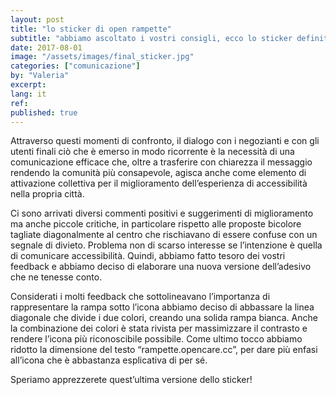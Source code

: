 ```yaml
---
layout: post
title: "lo sticker di open rampette"
subtitle: "abbiamo ascoltato i vostri consigli, ecco lo sticker definitivo"
date: 2017-08-01
image: "/assets/images/final_sticker.jpg"
categories: ["comunicazione"]
by: "Valeria"
excerpt:
lang: it
ref:
published: true
---
```


Attraverso questi momenti di confronto, il dialogo con i negozianti e con gli utenti finali ciò che è emerso in modo ricorrente è la necessità di una comunicazione efficace che, oltre a  trasferire con chiarezza  il messaggio rendendo la comunità più consapevole, agisca anche come elemento di attivazione collettiva per il miglioramento dell’esperienza di accessibilità nella propria città.

Ci sono arrivati diversi commenti positivi e suggerimenti di miglioramento ma anche piccole critiche, in particolare rispetto alle proposte bicolore tagliate diagonalmente al centro che rischiavano di essere confuse con un segnale di divieto. Problema non di scarso interesse se l’intenzione è quella di comunicare accessibilità.
Quindi, abbiamo fatto tesoro dei vostri feedback e abbiamo deciso di elaborare una nuova versione dell’adesivo che ne tenesse conto.

Considerati i molti feedback che sottolineavano l’importanza di rappresentare la rampa sotto l’icona abbiamo deciso di abbassare la linea diagonale che divide i due colori, creando una solida rampa bianca.
Anche la combinazione dei colori è stata rivista per massimizzare il contrasto e rendere l’icona più riconoscibile possibile.
Come ultimo tocco abbiamo ridotto la dimensione del testo “rampette.opencare.cc”, per dare più enfasi all’icona che è abbastanza esplicativa di per sé.

Speriamo apprezzerete quest’ultima versione dello sticker!
